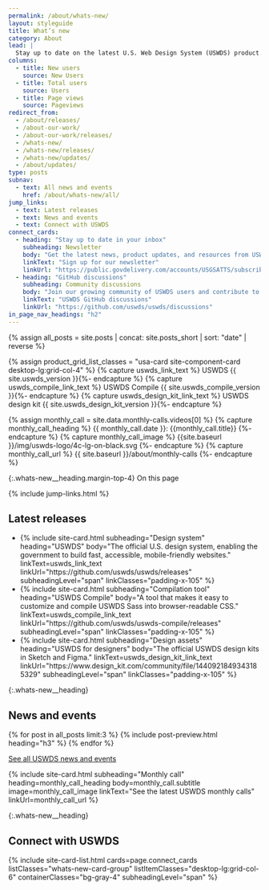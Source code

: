 ```yaml
---
permalink: /about/whats-new/
layout: styleguide
title: What’s new
category: About
lead: |
  Stay up to date on the latest U.S. Web Design System (USWDS) product launches, learn how to use the design system, and dive deeper into our monthly call topics.
columns:
  - title: New users
    source: New Users
  - title: Total users
    source: Users
  - title: Page views
    source: Pageviews
redirect_from:
  - /about/releases/
  - /about-our-work/
  - /about-our-work/releases/
  - /whats-new/
  - /whats-new/releases/
  - /whats-new/updates/
  - /about/updates/
type: posts
subnav:
  - text: All news and events
    href: /about/whats-new/all/
jump_links:
  - text: Latest releases
  - text: News and events
  - text: Connect with USWDS
connect_cards:
  - heading: "Stay up to date in your inbox"
    subheading: Newsletter
    body: "Get the latest news, product updates, and resources from USWDS."
    linkText: "Sign up for our newsletter"
    linkUrl: "https://public.govdelivery.com/accounts/USGSATTS/subscriber/new?qsp=GSA_TTS"
  - heading: "GitHub discussions"
    subheading: Community discussions
    body: "Join our growing community of USWDS users and contribute to design system improvements."
    linkText: "USWDS GitHub discussions"
    linkUrl: "https://github.com/uswds/uswds/discussions"
in_page_nav_headings: "h2"
---
```

<!-- Combine posts and short posts into a single feed -->
{% assign all_posts = site.posts | concat: site.posts_short | sort: "date" | reverse %}

<!--
  Set product release card variables
  - Set card list classes
  - Set card strings
-->
{% assign product_grid_list_classes = "usa-card site-component-card desktop-lg:grid-col-4" %}
{% capture uswds_link_text %} USWDS {{ site.uswds_version }}{%- endcapture %}
{% capture uswds_compile_link_text %} USWDS Compile {{ site.uswds_compile_version }}{%- endcapture %}
{% capture uswds_design_kit_link_text %} USWDS design kit {{ site.uswds_design_kit_version }}{%- endcapture %}

<!--
  Set monthly call card variables
  - Get data from the most recent monthly call
  - Set card strings
-->
{% assign monthly_call = site.data.monthly-calls.videos[0]  %}
{% capture monthly_call_heading %} {{ monthly_call.date }}: {{monthly_call.title}} {%- endcapture %}
{% capture monthly_call_image %} {{site.baseurl }}/img/uswds-logo/4c-lg-on-black.svg {%- endcapture %}
{% capture monthly_call_url %} {{ site.baseurl }}/about/monthly-calls {%- endcapture %}

{:.whats-new__heading.margin-top-4}
On this page

{% include jump-links.html %}

<div class="bg-gray-5 padding-3 margin-top-4">
  <h2 class="whats-new__heading margin-top-0" id="latest-releases">Latest releases</h2>
  <ul class="usa-card-group whats-new-card-group">
    <li class="{{ product_grid_list_classes }}">
      {% include site-card.html
        subheading="Design system"
        heading="USWDS"
        body="The official U.S. design system, enabling the government to build fast, accessible, mobile-friendly websites."
        linkText=uswds_link_text
        linkUrl="https://github.com/uswds/uswds/releases"
        subheadingLevel="span"
        linkClasses="padding-x-105"
      %}
    </li>
    <li class="{{ product_grid_list_classes }}">
      {% include site-card.html
        subheading="Compilation tool"
        heading="USWDS Compile"
        body="A tool that makes it easy to customize and compile USWDS Sass into browser-readable CSS."
        linkText=uswds_compile_link_text
        linkUrl="https://github.com/uswds/uswds-compile/releases"
        subheadingLevel="span"
        linkClasses="padding-x-105"
      %}
    </li>
    <li class="{{ product_grid_list_classes }}">
      {% include site-card.html
        subheading="Design assets"
        heading="USWDS for designers"
        body="The official USWDS design kits in Sketch and Figma."
        linkText=uswds_design_kit_link_text
        linkUrl="https://www.design_kit.com/community/file/1440921849343185329"
        subheadingLevel="span"
        linkClasses="padding-x-105"
      %}
    </li>
  </ul>
</div>

{:.whats-new__heading}
## News and events
{% for post in all_posts limit:3 %}
  {% include post-preview.html heading="h3" %}
{% endfor %}

<a class="usa-button usa-button--outline margin-top-105"
  href="{{ site.baseurl }}/about/whats-new/all/">
  See all USWDS news and events
</a>

<div class="usa-card usa-card--flag usa-card--media-right whats-new-card--monthly-call">
  {% include site-card.html
    subheading="Monthly call"
    heading=monthly_call_heading
    body=monthly_call.subtitle
    image=monthly_call_image
    linkText="See the latest USWDS monthly calls"
    linkUrl=monthly_call_url
  %}
</div>

{:.whats-new__heading}
## Connect with USWDS

<div class="measure-6">
  {% include site-card-list.html
    cards=page.connect_cards
    listClasses="whats-new-card-group"
    listItemClasses="desktop-lg:grid-col-6"
    containerClasses="bg-gray-4"
    subheadingLevel="span"
  %}
</div>
